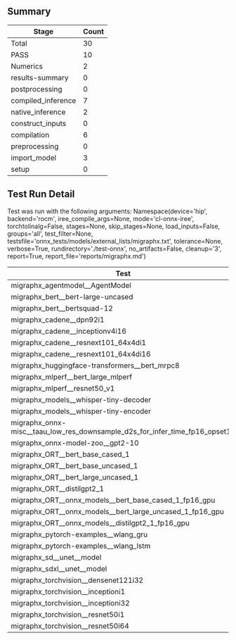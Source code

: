 ## Summary

|Stage|Count|
|--|--|
| Total | 30 |
| PASS | 10 |
| Numerics | 2 |
| results-summary | 0 |
| postprocessing | 0 |
| compiled_inference | 7 |
| native_inference | 2 |
| construct_inputs | 0 |
| compilation | 6 |
| preprocessing | 0 |
| import_model | 3 |
| setup | 0 |

## Test Run Detail 
Test was run with the following arguments:
Namespace(device='hip', backend='rocm', iree_compile_args=None, mode='cl-onnx-iree', torchtolinalg=False, stages=None, skip_stages=None, load_inputs=False, groups='all', test_filter=None, testsfile='onnx_tests/models/external_lists/migraphx.txt', tolerance=None, verbose=True, rundirectory='./test-onnx', no_artifacts=False, cleanup='3', report=True, report_file='reports/migraphx.md')

| Test | Exit Status | Notes |
|--|--|--|
| migraphx_agentmodel__AgentModel | compilation | |
| migraphx_bert__bert-large-uncased | compilation | |
| migraphx_bert__bertsquad-12 | compilation | |
| migraphx_cadene__dpn92i1 | PASS | |
| migraphx_cadene__inceptionv4i16 | PASS | |
| migraphx_cadene__resnext101_64x4di1 | PASS | |
| migraphx_cadene__resnext101_64x4di16 | PASS | |
| migraphx_huggingface-transformers__bert_mrpc8 | native_inference | |
| migraphx_mlperf__bert_large_mlperf | compiled_inference | |
| migraphx_mlperf__resnet50_v1 | PASS | |
| migraphx_models__whisper-tiny-decoder | compiled_inference | |
| migraphx_models__whisper-tiny-encoder | native_inference | |
| migraphx_onnx-misc__taau_low_res_downsample_d2s_for_infer_time_fp16_opset11 | import_model | |
| migraphx_onnx-model-zoo__gpt2-10 | compilation | |
| migraphx_ORT__bert_base_cased_1 | compiled_inference | |
| migraphx_ORT__bert_base_uncased_1 | compiled_inference | |
| migraphx_ORT__bert_large_uncased_1 | compiled_inference | |
| migraphx_ORT__distilgpt2_1 | compiled_inference | |
| migraphx_ORT__onnx_models__bert_base_cased_1_fp16_gpu | Numerics | |
| migraphx_ORT__onnx_models__bert_large_uncased_1_fp16_gpu | Numerics | |
| migraphx_ORT__onnx_models__distilgpt2_1_fp16_gpu | compiled_inference | |
| migraphx_pytorch-examples__wlang_gru | compilation | |
| migraphx_pytorch-examples__wlang_lstm | compilation | |
| migraphx_sd__unet__model | import_model | |
| migraphx_sdxl__unet__model | import_model | |
| migraphx_torchvision__densenet121i32 | PASS | |
| migraphx_torchvision__inceptioni1 | PASS | |
| migraphx_torchvision__inceptioni32 | PASS | |
| migraphx_torchvision__resnet50i1 | PASS | |
| migraphx_torchvision__resnet50i64 | PASS | |
